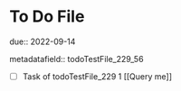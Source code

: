 # To Do File

due:: 2022-09-14

metadatafield:: todoTestFile_229_56

- [ ] Task of todoTestFile_229 1 [[Query me]]
